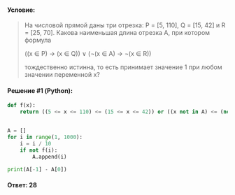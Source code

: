 #### Условие:

> На числовой прямой даны три отрезка: P = [5, 110], Q = [15, 42] и R = [25, 70]. Какова наименьшая длина отрезка A, при котором формула
> 
> ((x ∈ P) → (x ∈ Q)) ∨ (¬(x ∈ A) → ¬(x ∈ R))
> 
> тождественно истинна, то есть принимает значение 1 при любом значении переменной х?

#### Решение #1 (Python):
```python
def f(x):
    return ((5 <= x <= 110) <= (15 <= x <= 42)) or ((x not in A) <= (not (25 <= x <= 70)))


A = []
for i in range(1, 1000):
    i = i / 10
    if not f(i):
        A.append(i)

print(A[-1] - A[0])
```

#### Ответ: 28
